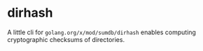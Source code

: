 # dirhash

A little cli for `golang.org/x/mod/sumdb/dirhash` enables computing cryptographic checksums of directories.